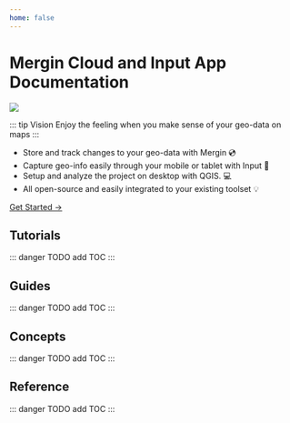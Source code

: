 ```yaml
---
home: false
---
```


# Mergin Cloud and Input App Documentation

![](preview.jpeg)

::: tip Vision
Enjoy the feeling when you make sense of your geo-data on maps
:::

- Store and track changes to your geo-data with Mergin :cd:
- Capture geo-info easily through your mobile or tablet with Input :iphone:
- Setup and analyze the project on desktop with QGIS. :computer:
- All open-source and easily integrated to your existing toolset :bulb:

[Get Started →](./tutorials/quick-start/index.md)

<YouTube id="DQXrINUqiFI" />

## Tutorials 

::: danger
TODO add TOC
:::

## Guides 

::: danger
TODO add TOC
:::

## Concepts

::: danger
TODO add TOC
:::

## Reference

::: danger
TODO add TOC
:::